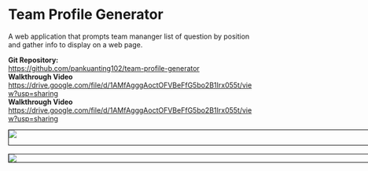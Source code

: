 # Team Profile Generator
A web application that prompts team mananger list of question by position and gather info to display on a web page.

<b>Git Repository:</b>
<br>https://github.com/pankuanting102/team-profile-generator
<br><b>Walkthrough Video</b>
<br>https://drive.google.com/file/d/1AMfAgggAoctOFVBeFfG5bo2B1Irx055t/view?usp=sharing
<br><b>Walkthrough Video</b>
<br>https://drive.google.com/file/d/1AMfAgggAoctOFVBeFfG5bo2B1Irx055t/view?usp=sharing
<br><div style="width: 90vw; margin: auto; border: 1px black solid">
<img src="../Assets/Screen Shot 2020-10-14 at 12.03.48 AM">
</div>
<br><div style="width: 90vw; margin: auto; border: 1px black solid">
<img src="../Assets/Screen Shot 2020-10-14 at 12.04.23 AM">
</div>